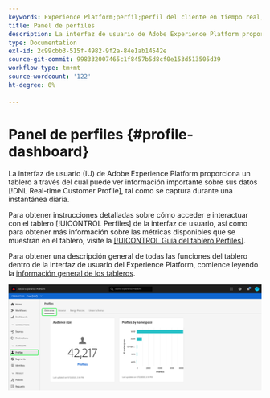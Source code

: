 ```yaml
---
keywords: Experience Platform;perfil;perfil del cliente en tiempo real;interfaz de usuario;IU;personalización;panel de perfiles;panel
title: Panel de perfiles
description: La interfaz de usuario de Adobe Experience Platform proporciona un tablero en el que puede ver información importante sobre los datos del perfil del cliente en tiempo real.
type: Documentation
exl-id: 2c99cbb3-515f-4982-9f2a-84e1ab14542e
source-git-commit: 998332007465c1f8457b5d8cf0e153d513505d39
workflow-type: tm+mt
source-wordcount: '122'
ht-degree: 0%

---
```


#  Panel de perfiles  {#profile-dashboard}

La interfaz de usuario (IU) de Adobe Experience Platform proporciona un tablero a través del cual puede ver información importante sobre sus datos [!DNL Real-time Customer Profile], tal como se captura durante una instantánea diaria.

Para obtener instrucciones detalladas sobre cómo acceder e interactuar con el tablero [!UICONTROL Perfiles] de la interfaz de usuario, así como para obtener más información sobre las métricas disponibles que se muestran en el tablero, visite la [[!UICONTROL Guía del tablero Perfiles]](../../dashboards/guides/profiles.md).

Para obtener una descripción general de todas las funciones del tablero dentro de la interfaz de usuario del Experience Platform, comience leyendo la [información general de los tableros](../../dashboards/home.md).

![](../images/profile-dashboard/dashboard-overview.png)
